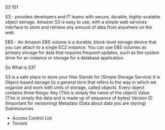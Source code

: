 S3 101

S3 - provides developers and IT teams with secure, durable, highly-scalable object storage. Amazon S3 is easy to use, with a simple web services interface to store and retrieve any amount of data from anywhere on the web.

EBS - An Amazon EBS volume is a durable, block-level storage device that you can attach to a single EC2 instance. You can use EBS volumes as primary storage for data that requires frequent updates, such as the system drive for an instance or storage for a database application.

So What is S3?

S3 is a safe place to store your files
Stands for (Simple Storage Service)
It is Object-based storage (is a general term that refers to the way in which we organize and work with units of storage, called objects. Every object contains three things:
Key (This is simply the name of the object)
Value (This is simply the data and is made up of sequence of bytes)
Version ID (Important for versioning)
Metadata (Data about data you are storing)
Subresources
- Access Control List
- Torrent
